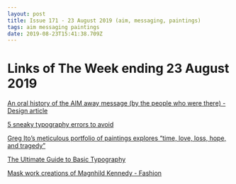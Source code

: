 ```yaml
---
layout: post
title: Issue 171 - 23 August 2019 (aim, messaging, paintings)
tags: aim messaging paintings
date: 2019-08-23T15:41:38.709Z
---
```

# Links of The Week ending 23 August 2019

<a href="https://www.invisionapp.com/inside-design/an-oral-history-of-the-aim-away-message-by-the-people-who-were-there/" title="An oral history of the AIM away message (by the people who were there) - Design article" alt="An oral history of the AIM away message (by the people who were there) - Design article" target="_blank">An oral history of the AIM away message (by the people who were there) - Design article</a>

<a href="https://dribbble.com/stories/2019/08/14/5-sneaky-typography-errors-to-avoid" title="https://dribbble.com/stories/2019/08/14/5-sneaky-typography-errors-to-avoid" alt="https://dribbble.com/stories/2019/08/14/5-sneaky-typography-errors-to-avoid" target="_blank">5 sneaky typography errors to avoid</a>

<a href="https://www.itsnicethat.com/articles/greg-ito-art-illustration-210819" title="https://www.itsnicethat.com/articles/greg-ito-art-illustration-210819" alt="https://www.itsnicethat.com/articles/greg-ito-art-illustration-210819" target="_blank">Greg Ito’s meticulous portfolio of paintings explores “time, love, loss, hope, and tragedy”</a>

<a href="https://design.tutsplus.com/articles/the-ultimate-guide-to-basic-typography--cms-33460" title="The Ultimate Guide to Basic Typography" alt="The Ultimate Guide to Basic Typography" target="_blank">The Ultimate Guide to Basic Typography</a>

<a href="https://www.damselfrau.com/" title="Mask work creations of Magnhild Kennedy - Fashion" alt="Mask work creations of Magnhild Kennedy - Fashion" target="_blank">Mask work creations of Magnhild Kennedy - Fashion</a>
